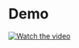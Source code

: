 # Demo
[![Watch the video](https://img.youtube.com/vi/LhmIRPtYW_o/hqdefault.jpg)](https://www.youtube.com/embed/LhmIRPtYW_o)